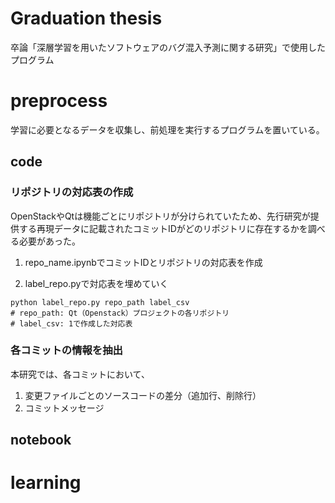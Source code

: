 # Graduation thesis
卒論「深層学習を用いたソフトウェアのバグ混入予測に関する研究」で使用したプログラム

# preprocess
学習に必要となるデータを収集し、前処理を実行するプログラムを置いている。

## code

### リポジトリの対応表の作成
OpenStackやQtは機能ごとにリポジトリが分けられていたため、先行研究が提供する再現データに記載されたコミットIDがどのリポジトリに存在するかを調べる必要があった。

1. repo_name.ipynbでコミットIDとリポジトリの対応表を作成

2. label_repo.pyで対応表を埋めていく
```
python label_repo.py repo_path label_csv
# repo_path: Qt（Openstack）プロジェクトの各リポジトリ
# label_csv: 1で作成した対応表
```

### 各コミットの情報を抽出
本研究では、各コミットにおいて、
1. 変更ファイルごとのソースコードの差分（追加行、削除行）
2. コミットメッセージ

## notebook

# learning